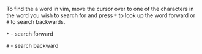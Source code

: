 To find the a word in vim, move the cursor over to one of the characters in the word you wish to search for and press `*` to look up the word forward or `#` to search backwards.

`*` - search forward

`#` - search backward